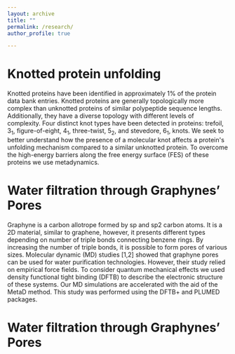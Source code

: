 ```yaml
---
layout: archive
title: ""
permalink: /research/
author_profile: true

---
```

Knotted protein unfolding
====
Knotted proteins have been identified in approximately 1% of the protein data bank entries. Knotted proteins are generally topologically more complex than unknotted proteins of similar polypeptide sequence lengths. Additionally, they have a diverse topology with different levels of complexity. Four distinct knot types have been detected in proteins: trefoil, 3<sub>1</sub>, figure-of-eight, 4<sub>1</sub>, three-twist, 5<sub>2</sub>, and stevedore, 6<sub>1</sub>, knots. We seek to better understand how the presence of a molecular knot affects a protein's unfolding mechanism compared to a similar unknotted protein.  To overcome the high-energy barriers along the free energy surface (FES) of these proteins we use metadynamics. 


  
Water filtration through Graphynes’ Pores
====

Graphyne is a carbon allotrope formed by sp and sp2 carbon atoms. It is a 2D material, similar to graphene, however, it presents different types depending on number of triple bonds connecting benzene rings. By increasing the number of triple bonds, it is possible to form pores of various sizes. Molecular dynamic (MD) studies [1,2] showed that graphyne pores can be used for water purification technologies. However, their study relied on empirical force fields. To consider quantum mechanical effects we used density functional tight binding (DFTB) to describe the electronic structure of these systems. Our MD simulations are accelerated with the aid of the MetaD method. ﻿This study was performed using the DFTB+ and PLUMED packages.

Water filtration through Graphynes’ Pores
====





